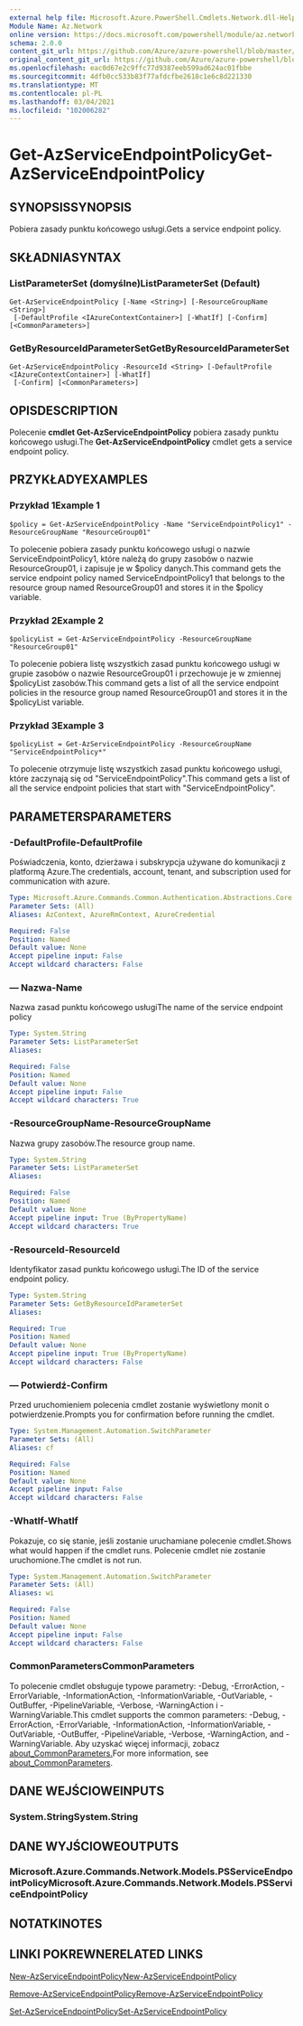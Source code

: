 ```yaml
---
external help file: Microsoft.Azure.PowerShell.Cmdlets.Network.dll-Help.xml
Module Name: Az.Network
online version: https://docs.microsoft.com/powershell/module/az.network/get-azserviceendpointpolicy
schema: 2.0.0
content_git_url: https://github.com/Azure/azure-powershell/blob/master/src/Network/Network/help/Get-AzServiceEndpointPolicy.md
original_content_git_url: https://github.com/Azure/azure-powershell/blob/master/src/Network/Network/help/Get-AzServiceEndpointPolicy.md
ms.openlocfilehash: eac0d67e2c9ffc77d9387eeb599ad624ac01fbbe
ms.sourcegitcommit: 4dfb0cc533b83f77afdcfbe2618c1e6c8d221330
ms.translationtype: MT
ms.contentlocale: pl-PL
ms.lasthandoff: 03/04/2021
ms.locfileid: "102006282"
---
```

# <span data-ttu-id="8eaf8-101">Get-AzServiceEndpointPolicy</span><span class="sxs-lookup"><span data-stu-id="8eaf8-101">Get-AzServiceEndpointPolicy</span></span>

## <span data-ttu-id="8eaf8-102">SYNOPSIS</span><span class="sxs-lookup"><span data-stu-id="8eaf8-102">SYNOPSIS</span></span>
<span data-ttu-id="8eaf8-103">Pobiera zasady punktu końcowego usługi.</span><span class="sxs-lookup"><span data-stu-id="8eaf8-103">Gets a service endpoint policy.</span></span>

## <span data-ttu-id="8eaf8-104">SKŁADNIA</span><span class="sxs-lookup"><span data-stu-id="8eaf8-104">SYNTAX</span></span>

### <span data-ttu-id="8eaf8-105">ListParameterSet (domyślne)</span><span class="sxs-lookup"><span data-stu-id="8eaf8-105">ListParameterSet (Default)</span></span>
```
Get-AzServiceEndpointPolicy [-Name <String>] [-ResourceGroupName <String>]
 [-DefaultProfile <IAzureContextContainer>] [-WhatIf] [-Confirm] [<CommonParameters>]
```

### <span data-ttu-id="8eaf8-106">GetByResourceIdParameterSet</span><span class="sxs-lookup"><span data-stu-id="8eaf8-106">GetByResourceIdParameterSet</span></span>
```
Get-AzServiceEndpointPolicy -ResourceId <String> [-DefaultProfile <IAzureContextContainer>] [-WhatIf]
 [-Confirm] [<CommonParameters>]
```

## <span data-ttu-id="8eaf8-107">OPIS</span><span class="sxs-lookup"><span data-stu-id="8eaf8-107">DESCRIPTION</span></span>
<span data-ttu-id="8eaf8-108">Polecenie **cmdlet Get-AzServiceEndpointPolicy** pobiera zasady punktu końcowego usługi.</span><span class="sxs-lookup"><span data-stu-id="8eaf8-108">The **Get-AzServiceEndpointPolicy** cmdlet gets a service endpoint policy.</span></span>

## <span data-ttu-id="8eaf8-109">PRZYKŁADY</span><span class="sxs-lookup"><span data-stu-id="8eaf8-109">EXAMPLES</span></span>

### <span data-ttu-id="8eaf8-110">Przykład 1</span><span class="sxs-lookup"><span data-stu-id="8eaf8-110">Example 1</span></span>
```
$policy = Get-AzServiceEndpointPolicy -Name "ServiceEndpointPolicy1" -ResourceGroupName "ResourceGroup01"
```

<span data-ttu-id="8eaf8-111">To polecenie pobiera zasady punktu końcowego usługi o nazwie ServiceEndpointPolicy1, które należą do grupy zasobów o nazwie ResourceGroup01, i zapisuje je w $policy danych.</span><span class="sxs-lookup"><span data-stu-id="8eaf8-111">This command gets the service endpoint policy named ServiceEndpointPolicy1 that belongs to the resource group named ResourceGroup01 and stores it in the $policy variable.</span></span>

### <span data-ttu-id="8eaf8-112">Przykład 2</span><span class="sxs-lookup"><span data-stu-id="8eaf8-112">Example 2</span></span>
```
$policyList = Get-AzServiceEndpointPolicy -ResourceGroupName "ResourceGroup01"
```

<span data-ttu-id="8eaf8-113">To polecenie pobiera listę wszystkich zasad punktu końcowego usługi w grupie zasobów o nazwie ResourceGroup01 i przechowuje je w zmiennej $policyList zasobów.</span><span class="sxs-lookup"><span data-stu-id="8eaf8-113">This command gets a list of all the service endpoint policies in the resource group named ResourceGroup01 and stores it in the $policyList variable.</span></span>

### <span data-ttu-id="8eaf8-114">Przykład 3</span><span class="sxs-lookup"><span data-stu-id="8eaf8-114">Example 3</span></span>
```
$policyList = Get-AzServiceEndpointPolicy -ResourceGroupName "ServiceEndpointPolicy*"
```

<span data-ttu-id="8eaf8-115">To polecenie otrzymuje listę wszystkich zasad punktu końcowego usługi, które zaczynają się od "ServiceEndpointPolicy".</span><span class="sxs-lookup"><span data-stu-id="8eaf8-115">This command gets a list of all the service endpoint policies that start with "ServiceEndpointPolicy".</span></span>

## <span data-ttu-id="8eaf8-116">PARAMETERS</span><span class="sxs-lookup"><span data-stu-id="8eaf8-116">PARAMETERS</span></span>

### <span data-ttu-id="8eaf8-117">-DefaultProfile</span><span class="sxs-lookup"><span data-stu-id="8eaf8-117">-DefaultProfile</span></span>
<span data-ttu-id="8eaf8-118">Poświadczenia, konto, dzierżawa i subskrypcja używane do komunikacji z platformą Azure.</span><span class="sxs-lookup"><span data-stu-id="8eaf8-118">The credentials, account, tenant, and subscription used for communication with azure.</span></span>

```yaml
Type: Microsoft.Azure.Commands.Common.Authentication.Abstractions.Core.IAzureContextContainer
Parameter Sets: (All)
Aliases: AzContext, AzureRmContext, AzureCredential

Required: False
Position: Named
Default value: None
Accept pipeline input: False
Accept wildcard characters: False
```

### <span data-ttu-id="8eaf8-119">— Nazwa</span><span class="sxs-lookup"><span data-stu-id="8eaf8-119">-Name</span></span>
<span data-ttu-id="8eaf8-120">Nazwa zasad punktu końcowego usługi</span><span class="sxs-lookup"><span data-stu-id="8eaf8-120">The name of the service endpoint policy</span></span>

```yaml
Type: System.String
Parameter Sets: ListParameterSet
Aliases:

Required: False
Position: Named
Default value: None
Accept pipeline input: False
Accept wildcard characters: True
```

### <span data-ttu-id="8eaf8-121">-ResourceGroupName</span><span class="sxs-lookup"><span data-stu-id="8eaf8-121">-ResourceGroupName</span></span>
<span data-ttu-id="8eaf8-122">Nazwa grupy zasobów.</span><span class="sxs-lookup"><span data-stu-id="8eaf8-122">The resource group name.</span></span>

```yaml
Type: System.String
Parameter Sets: ListParameterSet
Aliases:

Required: False
Position: Named
Default value: None
Accept pipeline input: True (ByPropertyName)
Accept wildcard characters: True
```

### <span data-ttu-id="8eaf8-123">-ResourceId</span><span class="sxs-lookup"><span data-stu-id="8eaf8-123">-ResourceId</span></span>
<span data-ttu-id="8eaf8-124">Identyfikator zasad punktu końcowego usługi.</span><span class="sxs-lookup"><span data-stu-id="8eaf8-124">The ID of the service endpoint policy.</span></span>

```yaml
Type: System.String
Parameter Sets: GetByResourceIdParameterSet
Aliases:

Required: True
Position: Named
Default value: None
Accept pipeline input: True (ByPropertyName)
Accept wildcard characters: False
```

### <span data-ttu-id="8eaf8-125">— Potwierdź</span><span class="sxs-lookup"><span data-stu-id="8eaf8-125">-Confirm</span></span>
<span data-ttu-id="8eaf8-126">Przed uruchomieniem polecenia cmdlet zostanie wyświetlony monit o potwierdzenie.</span><span class="sxs-lookup"><span data-stu-id="8eaf8-126">Prompts you for confirmation before running the cmdlet.</span></span>

```yaml
Type: System.Management.Automation.SwitchParameter
Parameter Sets: (All)
Aliases: cf

Required: False
Position: Named
Default value: None
Accept pipeline input: False
Accept wildcard characters: False
```

### <span data-ttu-id="8eaf8-127">-WhatIf</span><span class="sxs-lookup"><span data-stu-id="8eaf8-127">-WhatIf</span></span>
<span data-ttu-id="8eaf8-128">Pokazuje, co się stanie, jeśli zostanie uruchamiane polecenie cmdlet.</span><span class="sxs-lookup"><span data-stu-id="8eaf8-128">Shows what would happen if the cmdlet runs.</span></span> <span data-ttu-id="8eaf8-129">Polecenie cmdlet nie zostanie uruchomione.</span><span class="sxs-lookup"><span data-stu-id="8eaf8-129">The cmdlet is not run.</span></span>

```yaml
Type: System.Management.Automation.SwitchParameter
Parameter Sets: (All)
Aliases: wi

Required: False
Position: Named
Default value: None
Accept pipeline input: False
Accept wildcard characters: False
```

### <span data-ttu-id="8eaf8-130">CommonParameters</span><span class="sxs-lookup"><span data-stu-id="8eaf8-130">CommonParameters</span></span>
<span data-ttu-id="8eaf8-131">To polecenie cmdlet obsługuje typowe parametry: -Debug, -ErrorAction, -ErrorVariable, -InformationAction, -InformationVariable, -OutVariable, -OutBuffer, -PipelineVariable, -Verbose, -WarningAction i -WarningVariable.</span><span class="sxs-lookup"><span data-stu-id="8eaf8-131">This cmdlet supports the common parameters: -Debug, -ErrorAction, -ErrorVariable, -InformationAction, -InformationVariable, -OutVariable, -OutBuffer, -PipelineVariable, -Verbose, -WarningAction, and -WarningVariable.</span></span> <span data-ttu-id="8eaf8-132">Aby uzyskać więcej informacji, zobacz [about_CommonParameters.](http://go.microsoft.com/fwlink/?LinkID=113216)</span><span class="sxs-lookup"><span data-stu-id="8eaf8-132">For more information, see [about_CommonParameters](http://go.microsoft.com/fwlink/?LinkID=113216).</span></span>

## <span data-ttu-id="8eaf8-133">DANE WEJŚCIOWE</span><span class="sxs-lookup"><span data-stu-id="8eaf8-133">INPUTS</span></span>

### <span data-ttu-id="8eaf8-134">System.String</span><span class="sxs-lookup"><span data-stu-id="8eaf8-134">System.String</span></span>

## <span data-ttu-id="8eaf8-135">DANE WYJŚCIOWE</span><span class="sxs-lookup"><span data-stu-id="8eaf8-135">OUTPUTS</span></span>

### <span data-ttu-id="8eaf8-136">Microsoft.Azure.Commands.Network.Models.PSServiceEndpointPolicy</span><span class="sxs-lookup"><span data-stu-id="8eaf8-136">Microsoft.Azure.Commands.Network.Models.PSServiceEndpointPolicy</span></span>

## <span data-ttu-id="8eaf8-137">NOTATKI</span><span class="sxs-lookup"><span data-stu-id="8eaf8-137">NOTES</span></span>

## <span data-ttu-id="8eaf8-138">LINKI POKREWNE</span><span class="sxs-lookup"><span data-stu-id="8eaf8-138">RELATED LINKS</span></span>

[<span data-ttu-id="8eaf8-139">New-AzServiceEndpointPolicy</span><span class="sxs-lookup"><span data-stu-id="8eaf8-139">New-AzServiceEndpointPolicy</span></span>](./New-AzServiceEndpointPolicy.md)

[<span data-ttu-id="8eaf8-140">Remove-AzServiceEndpointPolicy</span><span class="sxs-lookup"><span data-stu-id="8eaf8-140">Remove-AzServiceEndpointPolicy</span></span>](./Remove-AzServiceEndpointPolicy.md)

[<span data-ttu-id="8eaf8-141">Set-AzServiceEndpointPolicy</span><span class="sxs-lookup"><span data-stu-id="8eaf8-141">Set-AzServiceEndpointPolicy</span></span>](./Set-AzServiceEndpointPolicy.md)

